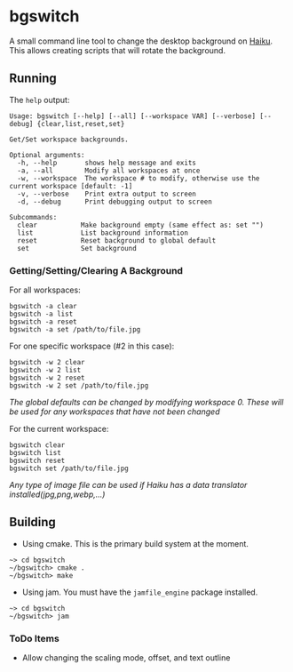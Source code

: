 # bgswitch

A small command line tool to change the desktop background on [Haiku](https://www.haiku-os.org).  This allows creating scripts that will rotate the background.


## Running

The `help` output:
```
Usage: bgswitch [--help] [--all] [--workspace VAR] [--verbose] [--debug] {clear,list,reset,set}

Get/Set workspace backgrounds.

Optional arguments:
  -h, --help       shows help message and exits
  -a, --all        Modify all workspaces at once
  -w, --workspace  The workspace # to modify, otherwise use the current workspace [default: -1]
  -v, --verbose    Print extra output to screen
  -d, --debug      Print debugging output to screen

Subcommands:
  clear           Make background empty (same effect as: set "")
  list            List background information
  reset           Reset background to global default
  set             Set background
```

### Getting/Setting/Clearing A Background

For all workspaces:
```
bgswitch -a clear
bgswitch -a list
bgswitch -a reset
bgswitch -a set /path/to/file.jpg
```

For one specific workspace (#2 in this case):
```
bgswitch -w 2 clear
bgswitch -w 2 list
bgswitch -w 2 reset
bgswitch -w 2 set /path/to/file.jpg
```
*The global defaults can be changed by modifying workspace 0.  These will be used for any workspaces that have not been changed*

For the current workspace:
```
bgswitch clear
bgswitch list
bgswitch reset
bgswitch set /path/to/file.jpg
```

*Any type of image file can be used if Haiku has a data translator installed(jpg,png,webp,...)*


## Building

- Using cmake.  This is the primary build system at the moment.
```
~> cd bgswitch
~/bgswitch> cmake .
~/bgswitch> make
```

- Using jam.  You must have the `jamfile_engine` package installed.
```
~> cd bgswitch
~/bgswitch> jam
```


### ToDo Items
- Allow changing the scaling mode, offset, and text outline
